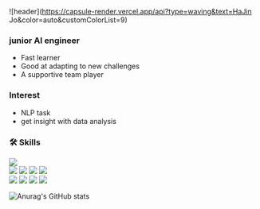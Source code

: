 ![header](https://capsule-render.vercel.app/api?type=waving&text=HaJin Jo&color=auto&customColorList=9)


### junior AI engineer

- Fast learner
- Good at adapting to new challenges
- A supportive team player

### Interest

- NLP task 
- get insight with data analysis

### 🛠 Skills
<p align="left">
<img src="https://img.shields.io/badge/Python-3776AB?style=for-the-badge&logo=Python&logoColor=white">
  </br>
<img src="https://img.shields.io/badge/TensorFlow-FF6F00?style=for-the-badge&logo=TensorFlow&logoColor=white">
<img src="https://img.shields.io/badge/PyTorch-EE4C2C?style=for-the-badge&logo=PyTorch&logoColor=white">
<img src="https://img.shields.io/badge/pandas-150458?style=for-the-badge&logo=pandas&logoColor=white">
<img src="https://img.shields.io/badge/scikit learn-F7931E?style=for-the-badge&logo=scikit-learn&logoColor=white">
</br>
<img src="https://img.shields.io/badge/MySQL-4479A1?style=for-the-badge&logo=MySQL&logoColor=white">
<img src="https://img.shields.io/badge/HTML5-E34F26?style=for-the-badge&logo=HTML5&logoColor=white">
<img src="https://img.shields.io/badge/Flask-000000?style=for-the-badge&logo=Flask&logoColor=white">
<img src="https://img.shields.io/badge/Selenium-43B02A?style=for-the-badge&logo=Selenium&logoColor=white">
</p>

![Anurag's GitHub stats](https://github-readme-stats.vercel.app/api?username=hajinjo&show_icons=true&theme=radical)
<!--
**hajinjo/hajinjo** is a ✨ _special_ ✨ repository because its `README.md` (this file) appears on your GitHub profile.

Here are some ideas to get you started:

- 🔭 I’m currently working on ...
- 🌱 I’m currently learning ...
- 👯 I’m looking to collaborate on ...
- 🤔 I’m looking for help with ...
- 💬 Ask me about ...
- 📫 How to reach me: ...
- 😄 Pronouns: ...
- ⚡ Fun fact: ...
-->
